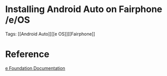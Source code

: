 # Installing Android Auto on Fairphone /e/OS

Tags: [[Android Auto]][[e OS]][[Fairphone]]

# Reference

[e Foundation Documentation](https://doc.e.foundation/support-topics/android-auto)

